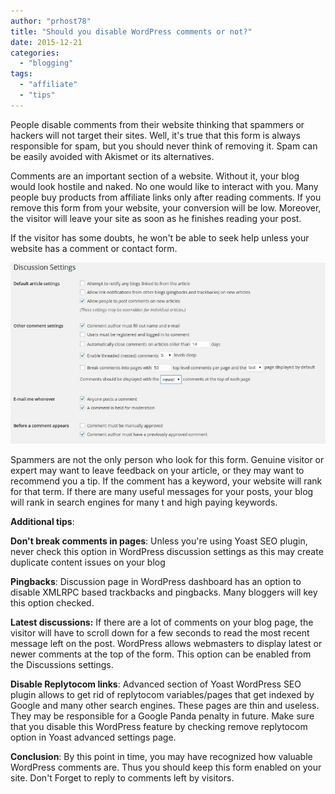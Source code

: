 ```yaml
---
author: "prhost78"
title: "Should you disable WordPress comments or not?"
date: 2015-12-21
categories: 
  - "blogging"
tags: 
  - "affiliate"
  - "tips"
---
```


People disable comments from their website thinking that spammers or hackers will not target their sites. Well, it's true that this form is always responsible for spam, but you should never think of removing it. Spam can be easily avoided with Akismet or its alternatives.

Comments are an important section of a website. Without it, your blog would look hostile and naked. No one would like to interact with you. Many people buy products from affiliate links only after reading comments. If you remove this form from your website, your conversion will be low. Moreover, the visitor will leave your site as soon as he finishes reading your post.

If the visitor has some doubts, he won't be able to seek help unless your website has a comment or contact form.

![wordpress disable comments discussions](images/wordpress-discussions.jpg)

Spammers are not the only person who look for this form. Genuine visitor or expert may want to leave feedback on your article, or they may want to recommend you a tip. If the comment has a keyword, your website will rank for that term. If there are many useful messages for your posts, your blog will rank in search engines for many t and high paying keywords.

**Additional tips**:

**Don't break comments in pages**: Unless you're using Yoast SEO plugin, never check this option in WordPress discussion settings as this may create duplicate content issues on your blog

**Pingbacks**: Discussion page in WordPress dashboard has an option to disable XMLRPC based trackbacks and pingbacks. Many bloggers will key this option checked.

**Latest discussions:** If there are a lot of comments on your blog page, the visitor will have to scroll down for a few seconds to read the most recent message left on the post. WordPress allows webmasters to display latest or newer comments at the top of the form. This option can be enabled from the Discussions settings.

**Disable Replytocom links**: Advanced section of Yoast WordPress SEO plugin allows to get rid of replytocom variables/pages that get indexed by Google and many other search engines. These pages are thin and useless. They may be responsible for a Google Panda penalty in future. Make sure that you disable this WordPress feature by checking remove replytocom option in Yoast advanced settings page.

**Conclusion**: By this point in time, you may have recognized how valuable WordPress comments are. Thus you should keep this form enabled on your site. Don't Forget to reply to comments left by visitors.
